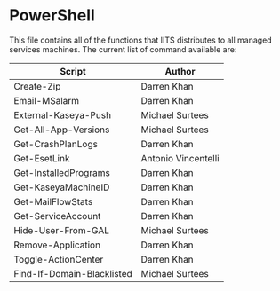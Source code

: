 # PowerShell

This file contains all of the functions that IITS distributes to all managed services machines.  The current list of command available are:

|Script|Author|
|---|---|
|Create-Zip|Darren Khan|
|Email-MSalarm|Darren Khan|
|External-Kaseya-Push|Michael Surtees|
|Get-All-App-Versions|Michael Surtees|
|Get-CrashPlanLogs|Darren Khan|
|Get-EsetLink|Antonio Vincentelli|
|Get-InstalledPrograms|Darren Khan|
|Get-KaseyaMachineID|Darren Khan|
|Get-MailFlowStats|Darren Khan|
|Get-ServiceAccount|Darren Khan|
|Hide-User-From-GAL|Michael Surtees|
|Remove-Application|Darren Khan|
|Toggle-ActionCenter|Darren Khan|
|Find-If-Domain-Blacklisted|Michael Surtees|


